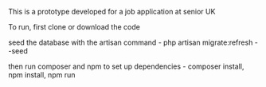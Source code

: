 This is a prototype developed for a job application at senior UK

To run, first clone or download the code

seed the database with the artisan command - php artisan migrate:refresh --seed

then run composer and npm to set up dependencies - composer install, npm install, npm run 
